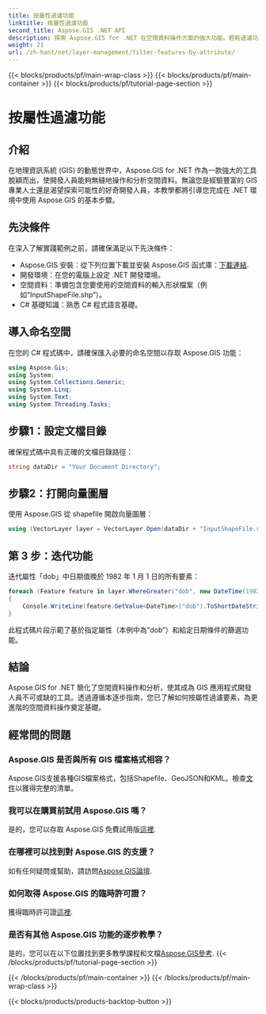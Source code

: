 ```yaml
---
title: 按屬性過濾功能
linktitle: 按屬性過濾功能
second_title: Aspose.GIS .NET API
description: 探索 Aspose.GIS for .NET 在空間資料操作方面的強大功能。輕鬆過濾功能、增強 GIS 應用程式並提高生產力。
weight: 21
url: /zh-hant/net/layer-management/filter-features-by-attribute/
---
```


{{< blocks/products/pf/main-wrap-class >}}
{{< blocks/products/pf/main-container >}}
{{< blocks/products/pf/tutorial-page-section >}}

# 按屬性過濾功能

## 介紹
在地理資訊系統 (GIS) 的動態世界中，Aspose.GIS for .NET 作為一款強大的工具脫穎而出，使開發人員能夠無縫地操作和分析空間資料。無論您是經驗豐富的 GIS 專業人士還是渴望探索可能性的好奇開發人員，本教學都將引導您完成在 .NET 環境中使用 Aspose.GIS 的基本步驟。
## 先決條件
在深入了解實踐範例之前，請確保滿足以下先決條件：
-  Aspose.GIS 安裝：從下列位置下載並安裝 Aspose.GIS 函式庫：[下載連結](https://releases.aspose.com/gis/net/).
- 開發環境：在您的電腦上設定 .NET 開發環境。
- 空間資料：準備包含您要使用的空間資料的輸入形狀檔案（例如“InputShapeFile.shp”）。
- C# 基礎知識：熟悉 C# 程式語言基礎。
## 導入命名空間
在您的 C# 程式碼中，請確保匯入必要的命名空間以存取 Aspose.GIS 功能：
```csharp
using Aspose.Gis;
using System;
using System.Collections.Generic;
using System.Linq;
using System.Text;
using System.Threading.Tasks;
```
## 步驟1：設定文檔目錄
確保程式碼中具有正確的文檔目錄路徑：
```csharp
string dataDir = "Your Document Directory";
```
## 步驟2：打開向量圖層
使用 Aspose.GIS 從 shapefile 開啟向量圖層：
```csharp
using (VectorLayer layer = VectorLayer.Open(dataDir + "InputShapeFile.shp", Drivers.Shapefile))
```
## 第 3 步：迭代功能
迭代屬性「dob」中日期值晚於 1982 年 1 月 1 日的所有要素：
```csharp
foreach (Feature feature in layer.WhereGreater("dob", new DateTime(1982, 1, 1, 0, 0, 0)))
{
    Console.WriteLine(feature.GetValue<DateTime>("dob").ToShortDateString());
}
```
此程式碼片段示範了基於指定屬性（本例中為“dob”）和給定日期條件的篩選功能。
## 結論
Aspose.GIS for .NET 簡化了空間資料操作和分析，使其成為 GIS 應用程式開發人員不可或缺的工具。透過遵循本逐步指南，您已了解如何按屬性過濾要素，為更進階的空間資料操作奠定基礎。
## 經常問的問題
### Aspose.GIS 是否與所有 GIS 檔案格式相容？
 Aspose.GIS支援各種GIS檔案格式，包括Shapefile、GeoJSON和KML。檢查[文件](https://reference.aspose.com/gis/net/)以獲得完整的清單。
### 我可以在購買前試用 Aspose.GIS 嗎？
是的，您可以存取 Aspose.GIS 免費試用版[這裡](https://releases.aspose.com/).
### 在哪裡可以找到對 Aspose.GIS 的支援？
如有任何疑問或幫助，請訪問[Aspose.GIS論壇](https://forum.aspose.com/c/gis/33).
### 如何取得 Aspose.GIS 的臨時許可證？
獲得臨時許可證[這裡](https://purchase.aspose.com/temporary-license/).
### 是否有其他 Aspose.GIS 功能的逐步教學？
是的，您可以在以下位置找到更多教學課程和文檔[Aspose.GIS參考](https://reference.aspose.com/gis/net/).
{{< /blocks/products/pf/tutorial-page-section >}}

{{< /blocks/products/pf/main-container >}}
{{< /blocks/products/pf/main-wrap-class >}}

{{< blocks/products/products-backtop-button >}}
